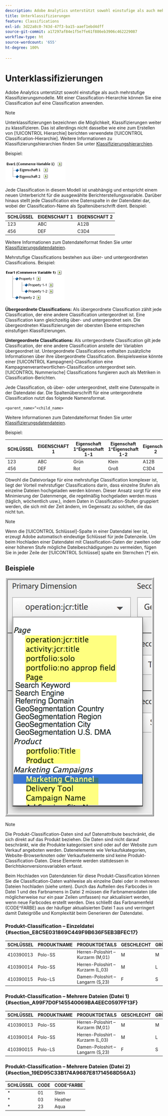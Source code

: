 ```yaml
---
description: Adobe Analytics unterstützt sowohl einstufige als auch mehrstufige Klassifizierungsmodelle. Mit einer Classification-Hierarchie können Sie eine Classification auf eine Classification anwenden.
title: Unterklassifizierungen
feature: Classifications
exl-id: 3d22a8c0-743d-47f3-ba15-aaef1ebd4dff
source-git-commit: a17297af84e1f5e7fe61f886eb3906c462229087
workflow-type: ht
source-wordcount: '655'
ht-degree: 100%

---
```


# Unterklassifizierungen

Adobe Analytics unterstützt sowohl einstufige als auch mehrstufige Klassifizierungsmodelle. Mit einer Classification-Hierarchie können Sie eine Classification auf eine Classification anwenden.

>[!NOTE]
>
>Unterklassifizierungen bezeichnen die Möglichkeit, Klassifizierungen weiter zu klassifizieren. Das ist allerdings nicht dasselbe wie eine zum Erstellen von [!UICONTROL Hierarchie] berichten verwendete [!UICONTROL Classification-Hierarchie]. Weitere Informationen zu Klassifizierungshierarchien finden Sie unter [Klassifizierungshierarchien](/help/admin/admin/c-manage-report-suites/c-edit-report-suites/conversion-var-admin/classification-hierarchies.md).

Beispiel:

![](assets/single-level-popup-C.png)

Jede Classification in diesem Modell ist unabhängig und entspricht einem neuen Unterbericht für die ausgewählte Berichterstellungsvariable. Darüber hinaus stellt jede Classification eine Datenspalte in der Datendatei dar, wobei der Classification-Name als Spaltenüberschrift dient. Beispiel:

| SCHLÜSSEL | EIGENSCHAFT 1 | EIGENSCHAFT 2 |
|---|---|---|
| 123 | ABC | A12B |
| 456 | DEF | C3D4 |

Weitere Informationen zum Datendateiformat finden Sie unter [Klassifizierungsdatendateien](/help/components/classifications/importer/c-saint-data-files.md).

Mehrstufige Classifications bestehen aus über- und untergeordneten Classifications. Beispiel:

![](assets/Multi-Level-Class-popup.png)

**Übergeordnete Classifications:** Als übergeordnete Classification zählt jede Classification, der eine andere Classification untergeordnet ist. Eine Classification kann gleichzeitig über- und untergeordnet sein. Die übergeordneten Klassifizierungen der obersten Ebene entsprechen einstufigen Klassifizierungen.

**Untergeordnete Classifications:** Als untergeordnete Classification gilt jede Classification, der eine andere Classification anstelle der Variablen übergeordnet ist. Untergeordnete Classifications enthalten zusätzliche Informationen über ihre übergeordnete Classification. Beispielsweise könnte einer [!UICONTROL Kampagnen]-Classification eine Kampagnenverantwortlichen-Classification untergeordnet sein. [!UICONTROL Nummerische] Classifications fungieren auch als Metriken in Classification-Berichten.

Jede Classification, ob über- oder untergeordnet, stellt eine Datenspalte in der Datendatei dar. Die Spaltenüberschrift für eine untergeordnete Classification nutzt das folgende Namensformat.

`<parent_name>^<child_name>`

Weitere Informationen zum Datendateiformat finden Sie unter [Klassifizierungsdatendateien](/help/components/classifications/importer/c-saint-data-files.md).

Beispiel:

| SCHLÜSSEL | EIGENSCHAFT 1 | Eigenschaft 1^Eigenschaft 1-1 | Eigenschaft 1^Eigenschaft 1-2 | Eigenschaft 2 |
|---|---|---|---|---|
| 123 | ABC | Grün | Klein | A12B |
| 456 | DEF | Rot | Groß | C3D4 |

Obwohl die Dateivorlage für eine mehrstufige Classification komplexer ist, liegt der Vorteil mehrstufiger Classifications darin, dass einzelne Stufen als einzelne Dateien hochgeladen werden können. Dieser Ansatz sorgt für eine Minimierung der Datenmenge, die regelmäßig hochgeladen werden muss (täglich, wöchentlich usw.), indem Daten in Classification-Stufen gruppiert werden, die sich mit der Zeit ändern, im Gegensatz zu solchen, die das nicht tun.

>[!NOTE]
>
>Wenn die [!UICONTROL Schlüssel]-Spalte in einer Datendatei leer ist, erzeugt Adobe automatisch eindeutige Schlüssel für jede Datenzeile. Um beim Hochladen einer Datendatei mit Classification-Daten der zweiten oder einer höheren Stufe mögliche Dateibeschädigungen zu vermeiden, fügen Sie in jeder Zeile der [!UICONTROL Schlüssel] spalte ein Sternchen (*) ein.

## Beispiele

![](/help/admin/admin/c-manage-report-suites/c-edit-report-suites/realtime/assets/classifications.png)

>[!NOTE]
>
>Die Produkt-Classification-Daten sind auf Datenattribute beschränkt, die sich direkt auf das Produkt beziehen. Die Daten sind nicht darauf beschränkt, wie die Produkte kategorisiert sind oder auf der Website zum Verkauf angeboten werden. Datenelemente wie Verkaufskategorien, Website-Browserknoten oder Verkaufselemente sind keine Produkt-Classification-Daten. Diese Elemente werden stattdessen in Berichtskonversionsvariablen erfasst.

Beim Hochladen von Datendateien für diese Produkt-Classification können Sie die Classification-Daten wahlweise als einzelne Datei oder in mehreren Dateien hochladen (siehe unten). Durch das Aufteilen des Farbcodes in Datei 1 und des Farbnamens in Datei 2 müssen die Farbnamensdaten (die möglicherweise nur ein paar Zeilen umfassen) nur aktualisiert werden, wenn neue Farbcodes erstellt werden. Dies schließt das Farbnamenfeld (CODE^FARBE) aus der häufiger aktualisierten Datei 1 aus und verringert damit Dateigröße und Komplexität beim Generieren der Datendatei.

### Produkt-Classification – Einzeldatei {#section_E8C5E031869C449F9B636F5EB3BFEC17}

| SCHLÜSSEL | PRODUKTNAME | PRODUKTDETAILS | GESCHLECHT | GRÖSSE | CODE | CODE^FARBE |
|---|---|---|---|---|---|---|
| 410390013 | Polo-SS | Herren-Poloshirt – Kurzarm (M,01) | M | M | 01 | Stein |
| 410390014 | Polo-SS | Herren-Poloshirt – Kurzarm (L,03) | M | L | 03 | Heather |
| 410390015 | Polo-LS | Damen-Poloshirt – Langarm (S,23) | F | S | 23 | Aqua |

### Produkt-Classification – Mehrere Dateien (Datei 1) {#section_A99F7D0F145540069BA4EEC0597FF13F}

| SCHLÜSSEL | PRODUKTNAME | PRODUKTDETAILS | GESCHLECHT | GRÖSSE | CODE |
|---|---|---|---|---|---|
| 410390013 | Polo-SS | Herren-Poloshirt – Kurzarm (M,01) | M | M | 01 |
| 410390014 | Polo-SS | Herren-Poloshirt – Kurzarm (L,03) | M | L | 03 |
| 410390015 | Polo-LS | Damen-Poloshirt – Langarm (S,23) | F | S | 23 |

### Produkt-Classification – Mehrere Dateien (Datei 2) {#section_19ED95C33B174A9687E81714568D56A3}

| SCHLÜSSEL | CODE | CODE^FARBE |
|---|---|---|
| &#42; | 01 | Stein |
| &#42; | 03 | Heather |
| &#42; | 23 | Aqua |
